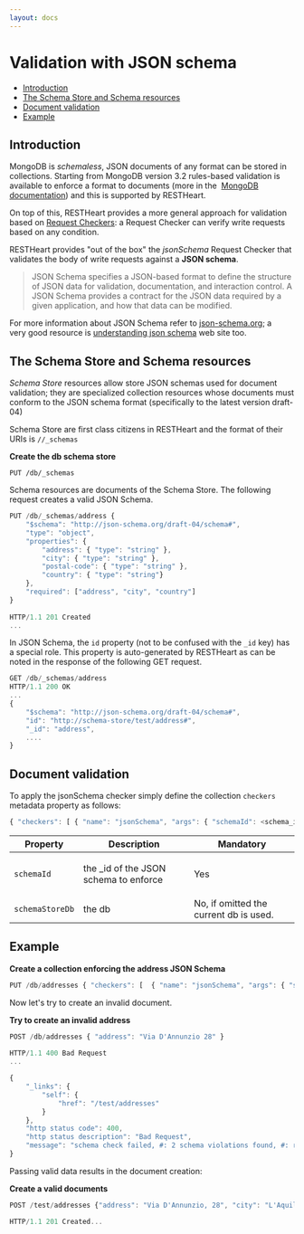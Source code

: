```yaml
---
layout: docs
---
```


# Validation with JSON schema

* [Introduction](#introduction)
* [The Schema Store and Schema resources](#the-schema-store-and-schema-resources)
* [Document validation](#document-validation)
* [Example](#example)

## Introduction

MongoDB is *schemaless*, JSON documents of any format can be stored in
collections. Starting from MongoDB version 3.2 rules-based validation is
available to enforce a format to documents (more in the  [MongoDB
documentation](https://docs.mongodb.com/manual/core/document-validation/))
and this is supported by RESTHeart.

On top of this, RESTHeart provides a more general approach for
validation based on [Request Checkers](Request_Checkers): a Request
Checker can verify write requests based on any condition.

RESTHeart provides "out of the box" the *jsonSchema* Request Checker
that validates the body of write requests against a **JSON schema**.

> JSON Schema specifies a JSON-based format to define the structure of
> JSON data for validation, documentation, and interaction control. A
> JSON Schema provides a contract for the JSON data required by a given
> application, and how that data can be modified.

For more information about JSON Schema refer
to [json-schema.org](http://json-schema.org/); a very good resource
is [understanding json
schema](http://spacetelescope.github.io/understanding-json-schema) web
site too.

## The Schema Store and Schema resources

*Schema Store* resources allow store JSON schemas used for document
validation; they are specialized collection resources whose documents
must conform to the JSON schema format (specifically to the latest
version draft-04)

Schema Store are first class citizens in RESTHeart and the format of
their URIs is `//_schemas`

**Create the db schema store**

``` plain
PUT /db/_schemas
```

Schema resources are documents of the Schema Store. The following
request creates a valid JSON Schema.

``` js
PUT /db/_schemas/address {
    "$schema": "http://json-schema.org/draft-04/schema#",
    "type": "object",
    "properties": {
        "address": { "type": "string" },
        "city": { "type": "string" },
        "postal-code": { "type": "string" },
        "country": { "type": "string"}
    },
    "required": ["address", "city", "country"]
}
 
HTTP/1.1 201 Created
...
```

In JSON Schema, the `id` property (not to be confused with the `_id`
key) has a special role. This property is auto-generated by RESTHeart as
can be noted in the response of the following GET request.

``` js
GET /db/_schemas/address
HTTP/1.1 200 OK
...
{
    "$schema": "http://json-schema.org/draft-04/schema#", 
    "id": "http://schema-store/test/address#", 
    "_id": "address",  
    ....
}
```

## Document validation

To apply the jsonSchema checker simply define the collection `checkers`
metadata property as follows:

``` js
{ "checkers": [ { "name": "jsonSchema", "args": { "schemaId": <schema_id>, "schemaStoreDb": <schema_store_db> } } ] }
```

<table>
<thead>
<tr class="header">
<th><div>
Property
</div></th>
<th><div>
Description
</div></th>
<th><div>
Mandatory
</div></th>
</tr>
</thead>
<tbody>
<tr class="odd">
<td><code>schemaId</code></td>
<td><p>the _id of the JSON schema to enforce</p></td>
<td>Yes</td>
</tr>
<tr class="even">
<td><code>schemaStoreDb</code></td>
<td>the db</td>
<td>No, if omitted the current db is used.</td>
</tr>
</tbody>
</table>

## Example

**Create a collection enforcing the address JSON Schema**

``` js
PUT /db/addresses { "checkers": [  { "name": "jsonSchema", "args": { "schemaId": "address" } } ] }
```

Now let's try to create an invalid document.

**Try to create an invalid address**

``` js
POST /db/addresses { "address": "Via D'Annunzio 28" }
 
HTTP/1.1 400 Bad Request
...

{
    "_links": {
        "self": {
            "href": "/test/addresses"
        }
    }, 
    "http status code": 400, 
    "http status description": "Bad Request", 
    "message": "schema check failed, #: 2 schema violations found, #: required key [city] not found, #: required key [country] not found"
}
```

Passing valid data results in the document creation:

**Create a valid documents**

``` js
POST /test/addresses {"address": "Via D'Annunzio, 28", "city": "L'Aquila", "country": "Italy" }

HTTP/1.1 201 Created...
```
